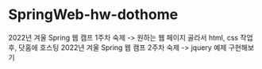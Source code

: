 # SpringWeb-hw-dothome
2022년 겨울 Spring 웹 캠프 1주차 숙제 -> 원하는 웹 페이지 골라서 html, css 작업 후, 닷홈에 호스팅
2022년 겨울 Spring 웹 캠프 2주차 숙제 -> jquery 예제 구현해보기
